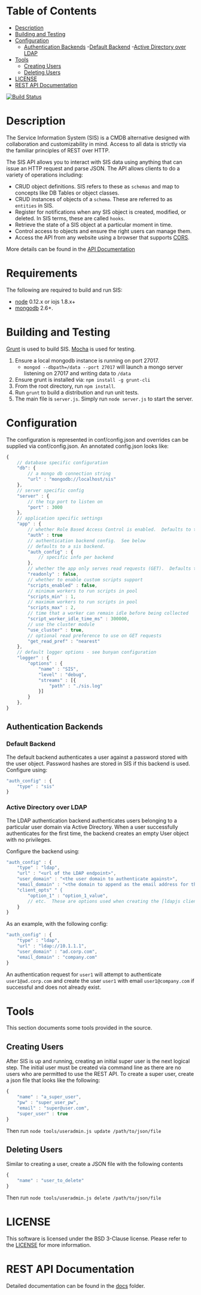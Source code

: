 Table of Contents
=================

- [Description](#description)
- [Building and Testing](#building-and-testing)
- [Configuration](#configuration)
    - [Authentication Backends](#authentication-backends)
        -[Default Backend](#default-backend-configuration)
        -[Active Directory over LDAP](#active-directory-over-ldap)
- [Tools](#tools)
    - [Creating Users](#creating-users)
    - [Deleting Users](#deleting-users)
- [LICENSE](#license)
- [REST API Documentation](#rest-api-documentation)

[![Build Status](https://travis-ci.org/sis-cmdb/sis-api.svg?branch=develop)](https://travis-ci.org/sis-cmdb/sis-api)

# Description

The Service Information System (SIS) is a CMDB alternative designed with
collaboration and customizability in mind.  Access to all data is strictly via
the familiar principles of REST over HTTP.

The SIS API allows you to interact with SIS data using anything that can issue an HTTP
request and parse JSON.  The API allows clients to do a variety of operations including:

- CRUD object definitions.  SIS refers to these as `schemas` and map to concepts
like DB Tables or object classes.
- CRUD instances of objects of a `schema`.  These are referred to as `entities` in SIS.
- Register for notifications when any SIS object is created, modified, or deleted.
In SIS terms, these are called `hooks`.
- Retrieve the state of a SIS object at a particular moment in time.
- Control access to objects and ensure the right users can manage them.
- Access the API from any website using a browser that supports [CORS](http://en.wikipedia.org/wiki/Cross-origin_resource_sharing).

More details can be found in the [API Documentation](./docs/index.md)

# Requirements

The following are required to build and run SIS:

- [node](nodejs.org) 0.12.x or iojs 1.8.x+
- [mongodb](https://www.mongodb.org/) 2.6+.

# Building and Testing

[Grunt](http://gruntjs.com/) is used to build SIS.  [Mocha](http://mochajs.org/) is used for testing.

1. Ensure a local mongodb instance is running on port 27017.
    - `mongod --dbpath=/data --port 27017` will launch a mongo server listening on 27017 and writing data to `/data`
2. Ensure grunt is installed via: `npm install -g grunt-cli`
3. From the root directory, run `npm install`.
4. Run `grunt` to build a distribution and run unit tests.
5. The main file is `server.js`.  Simply run `node server.js` to start the server.

# Configuration

The configuration is represented in conf/config.json and overrides can be supplied via conf/config.json.  An annotated config.json looks like:

```javascript
{
    // database specific configuration
    "db": {
        // a mongo db connection string
        "url" : "mongodb://localhost/sis"
    },
    // server specific config
    "server" : {
        // the tcp port to listen on
        "port" : 3000
    },
    // application specific settings
    "app" : {
        // whether Role Based Access Control is enabled.  Defaults to true
        "auth" : true
        // authentication backend config.  See below
        // defaults to a sis backend.
        "auth_config" : {
            // specific info per backend
        },
        // whether the app only serves read requests (GET).  Defaults to false
        "readonly" : false,
        // whether to enable custom scripts support
        "scripts_enabled" : false,
        // minimum workers to run scripts in pool
        "scripts_min" : 1,
        // maximum workers to run scripts in pool
        "scripts_max" : 2,
        // time that a worker can remain idle before being collected
        "script_worker_idle_time_ms" : 300000,
        // use the cluster module
        "use_cluster" : true,
        // optional read preference to use on GET requests
        "get_read_pref" : "nearest"
    },
    // default logger options - see bunyan configuration
    "logger" : {
        "options" : {
            "name" : "SIS",
            "level" : "debug",
            "streams" : [{
                "path" : "./sis.log"
            }]
        }
    },
}
```

## Authentication Backends

### Default Backend

The default backend authenticates a user against a password stored with the user object.  Password hashes are stored in SIS if this backend is used.  Configure using:

```javascript
"auth_config" : {
    "type" : "sis"
}
```

### Active Directory over LDAP

The LDAP authentication backend authenticates users belonging to a particular user domain via Active Directory.  When a user successfully authenticates for the first time, the backend creates an empty User object with no privileges.

Configure the backend using:

```javascript
"auth_config" : {
    "type" : "ldap",
    "url" : "<url of the LDAP endpoint>",
    "user_domain" : "<the user domain to authenticate against>",
    "email_domain" : "<the domain to append as the email address for the user>",
    "client_opts" " {
        "option_1" : "option_1_value",
        // etc.  These are options used when creating the [ldapjs client](http://ldapjs.org/client.html)
    }
}

```

As an example, with the following config:

```javascript
"auth_config" : {
    "type" : "ldap",
    "url" : "ldap://10.1.1.1",
    "user_domain" : "ad.corp.com",
    "email_domain" : "company.com"
}
```

An authentication request for `user1` will attempt to authenticate `user1@ad.corp.com` and create the user `user1` with email `user1@company.com` if successful and does not already exist.

# Tools

This section documents some tools provided in the source.

## Creating Users

After SIS is up and running, creating an initial super user is the next logical step.  The initial user must be created via command line as there are no users who are permitted to use the REST API.  To create a super user, create a json file that looks like the following:

```javascript
{
    "name" : "a_super_user",
    "pw" : "super_user_pw",
    "email" : "super@user.com",
    "super_user" : true
}
```

Then run `node tools/useradmin.js update /path/to/json/file`

## Deleting Users

Similar to creating a user, create a JSON file with the following contents

```javascript
{
    "name" : "user_to_delete"
}
```

Then run `node tools/useradmin.js delete /path/to/json/file`

# LICENSE

This software is licensed under the BSD 3-Clause license.  Please refer to the [LICENSE](./LICENSE) for more information.

# REST API Documentation

Detailed documentation can be found in the [docs](./docs/index.md) folder.
